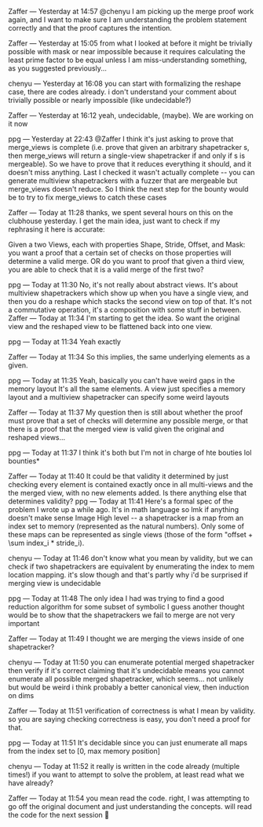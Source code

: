 Zaffer — Yesterday at 14:57
@chenyu I am picking up the merge proof work again, and I want to make sure I am understanding the problem statement correctly and that the proof captures the intention.

Zaffer — Yesterday at 15:05
from what I looked at before it might be trivially possible with mask
or near impossible because it requires calculating the least prime factor to be equal 
unless I am miss-understanding something, as you suggested previously...

chenyu — Yesterday at 16:08
you can start with formalizing the reshape case, there are codes already. i don't understand your comment about trivially possible or nearly impossible (like undecidable?)

Zaffer — Yesterday at 16:12
yeah, undecidable, (maybe). We are working on it now

ppg — Yesterday at 22:43
@Zaffer  I think it's just asking to prove that merge_views is complete (i.e. prove that given an arbitrary shapetracker s,  then merge_views will return a single-view shapetracker if and only if s is mergeable).  So we have to prove that it reduces everything it should, and it doesn't miss anything.   Last I checked it wasn't actually complete -- you can generate multiview shapetrackers with a fuzzer that are mergeable but merge_views doesn't reduce.  So I think the next step for the bounty would be to try to fix merge_views to catch these cases 

Zaffer — Today at 11:28
thanks, we spent several hours on this on the clubhouse yesterday. I get the main idea, just want to check if my rephrasing it here is accurate:

Given a two Views, each with properties Shape, Stride, Offset, and Mask:
you want a proof that a certain set of checks on those properties will determine a valid merge.
OR 
do you want to proof that given a third view, you are able to check that it is a valid merge of the first two?
 
ppg — Today at 11:30
No, it's not really about abstract views.  It's about multiview shapetrackers which show up when you have a single view, and then you do a reshape which stacks the second view on top of that.
It's not a commutative operation, it's a composition with some stuff in between.
Zaffer — Today at 11:34
I'm starting to get the idea. So want the original view and the reshaped view to be flattened back into one view.

ppg — Today at 11:34
Yeah exactly

Zaffer — Today at 11:34
So this implies, the same underlying elements as a given.

ppg — Today at 11:35
Yeah, basically you can't have weird gaps in the memory layout
It's all the same elements. A view just specifies a memory layout and a multiview shapetracker can specify some weird layouts 

Zaffer — Today at 11:37
My question then is still about whether the proof must prove that a set of checks will determine any possible merge, or that there is a proof that the merged view is valid given the original and reshaped views... 

ppg — Today at 11:37
I think it's both but I'm not in charge of hte bouties lol
bounties*

Zaffer — Today at 11:40
It could be that validity it determined by just checking every element is contained exactly once in all multi-views and the the merged view, with no new elements added. Is there anything else that determines validity?
ppg — Today at 11:41
Here's a formal spec of the problem I wrote up a while ago.  It's in math language so lmk if anything doesn't make sense
Image
High level -- a shapetracker is a map from an index set to memory (represented as the natural numbers).  Only some of these maps can be represented as single views (those of the form "offset + \sum index_i * stride_i).

chenyu — Today at 11:46
don't know what you mean by validity, but we can check if two shapetrackers are equivalent by enumerating the index to mem location mapping. it's slow though
and that's partly why i'd be surprised if merging view is undecidable

ppg — Today at 11:48
The only idea I had was trying to find a good reduction algorithm for some subset of symbolic
I guess another thought would be to show that the shapetrackers we fail to merge are not very important

Zaffer — Today at 11:49
I thought we are merging the views inside of one shapetracker?

chenyu — Today at 11:50
you can enumerate potential merged shapetracker then verify if it's correct
claiming that it's undecidable means you cannot enumerate all possible merged shapetracker, which seems... not unlikely but would be weird
i think probably a better canonical view, then induction on dims

Zaffer — Today at 11:51
verification of correctness is what I mean by validity. so you are saying checking correctness is easy, you don't need a proof for that.

ppg — Today at 11:51
It's  decidable since you can just enumerate all maps from the index set to [0, max memory position]

chenyu — Today at 11:52
it really is written in the code already (multiple times!)
if you want to attempt to solve the problem, at least read what we have already?

Zaffer — Today at 11:54
you mean read the code. right, I was attempting to go off the original document and just understanding the concepts.
will read the code for the next session 🫡
